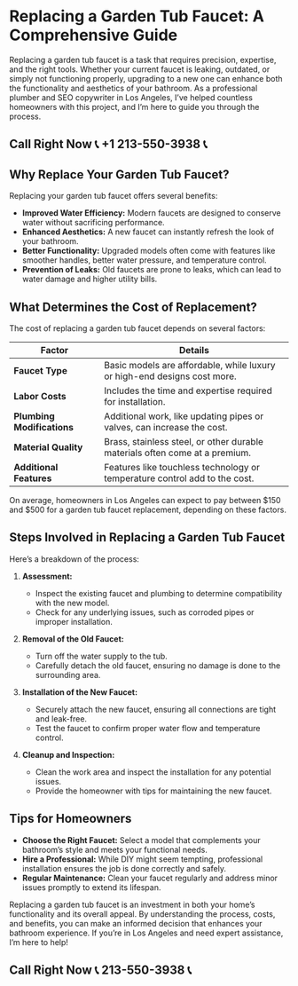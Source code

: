# Replacing a Garden Tub Faucet: A Comprehensive Guide  

Replacing a garden tub faucet is a task that requires precision, expertise, and the right tools. Whether your current faucet is leaking, outdated, or simply not functioning properly, upgrading to a new one can enhance both the functionality and aesthetics of your bathroom. As a professional plumber and SEO copywriter in Los Angeles, I’ve helped countless homeowners with this project, and I’m here to guide you through the process.  

## Call Right Now 📞 +1 213-550-3938 📞

## Why Replace Your Garden Tub Faucet?  

Replacing your garden tub faucet offers several benefits:  
- **Improved Water Efficiency:** Modern faucets are designed to conserve water without sacrificing performance.  
- **Enhanced Aesthetics:** A new faucet can instantly refresh the look of your bathroom.  
- **Better Functionality:** Upgraded models often come with features like smoother handles, better water pressure, and temperature control.  
- **Prevention of Leaks:** Old faucets are prone to leaks, which can lead to water damage and higher utility bills.  

## What Determines the Cost of Replacement?  

The cost of replacing a garden tub faucet depends on several factors:  

| **Factor**               | **Details**                                                                 |  
|---------------------------|-----------------------------------------------------------------------------|  
| **Faucet Type**           | Basic models are affordable, while luxury or high-end designs cost more.   |  
| **Labor Costs**           | Includes the time and expertise required for installation.                |  
| **Plumbing Modifications**| Additional work, like updating pipes or valves, can increase the cost.     |  
| **Material Quality**      | Brass, stainless steel, or other durable materials often come at a premium. |  
| **Additional Features**  | Features like touchless technology or temperature control add to the cost.  |  

On average, homeowners in Los Angeles can expect to pay between $150 and $500 for a garden tub faucet replacement, depending on these factors.  

## Steps Involved in Replacing a Garden Tub Faucet  

Here’s a breakdown of the process:  
1. **Assessment:**  
   - Inspect the existing faucet and plumbing to determine compatibility with the new model.  
   - Check for any underlying issues, such as corroded pipes or improper installation.  

2. **Removal of the Old Faucet:**  
   - Turn off the water supply to the tub.  
   - Carefully detach the old faucet, ensuring no damage is done to the surrounding area.  

3. **Installation of the New Faucet:**  
   - Securely attach the new faucet, ensuring all connections are tight and leak-free.  
   - Test the faucet to confirm proper water flow and temperature control.  

4. **Cleanup and Inspection:**  
   - Clean the work area and inspect the installation for any potential issues.  
   - Provide the homeowner with tips for maintaining the new faucet.  

## Tips for Homeowners  

- **Choose the Right Faucet:** Select a model that complements your bathroom’s style and meets your functional needs.  
- **Hire a Professional:** While DIY might seem tempting, professional installation ensures the job is done correctly and safely.  
- **Regular Maintenance:** Clean your faucet regularly and address minor issues promptly to extend its lifespan.  

Replacing a garden tub faucet is an investment in both your home’s functionality and its overall appeal. By understanding the process, costs, and benefits, you can make an informed decision that enhances your bathroom experience. If you’re in Los Angeles and need expert assistance, I’m here to help!
## Call Right Now 📞 213-550-3938 📞